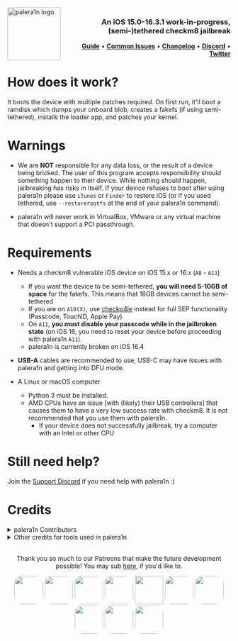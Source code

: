 <img align="left" height="120" src="https://cdn.discordapp.com/attachments/1017854329887129611/1073858292159352862/thing.png" alt="palera1n logo" style="float: left;"/>
<h3 align="right">An iOS 15.0-16.3.1 work-in-progress, <br>(semi-)tethered checkm8 jailbreak</h3> 

<p  align="right" >
  <strong><a  href="https://ios.cfw.guide/installing-palera1n">Guide</a></strong>
  •
  <strong><a  href="COMMONISSUES.md">Common Issues</a></strong>
  •
  <strong><a  href="CHANGELOG.md">Changelog</a></strong>
  •
  <strong><a  href="https://dsc.gg/palera1n">Discord</a></strong>
  •
  <strong><a  href="https://twitter.com/palera1n">Twitter</a></strong>
</p>
<div class="clear"></div>

# How does it work?

It boots the device with multiple patches required. On first run, it'll boot a ramdisk which dumps your onboard blob, creates a fakefs (if using semi-tethered), installs the loader app, and patches your kernel. 

# Warnings
- We are **NOT** responsible for any data loss, or the result of a device being bricked. The user of this program accepts responsibility should something happen to their device. While nothing should happen, jailbreaking has risks in itself. If your device refuses to boot after using palera1n please use `iTunes` or `Finder` to restore iOS (or if you used tethered, use `--restorerootfs` at the end of your palera1n command).

- palera1n will never work in VirtualBox, VMware or any virtual machine that doesn't support a PCI passthrough.

# Requirements
- Needs a checkm8 vulnerable iOS device on iOS 15.x or 16.x (`A8` - `A11`)
	-	If you want the device to be semi-tethered, **you will need 5-10GB of space** for the fakefs. This means that 16GB devices cannot be semi-tethered
	- If you are on `A10(X)`, use [checkp4le](https://github.com/guacaplushy/checkp4le) instead for full SEP functionality (Passcode, TouchID, Apple Pay)
	- On `A11`, **you must disable your passcode while in the jailbroken state** (on iOS 16, you need to reset your device before proceeding with palera1n `A11`).
	- palera1n is currently broken on iOS 16.4

- **USB-A** cables are recommended to use, USB-C may have issues with palera1n and getting into DFU mode.

- A Linux or macOS computer
	- Python 3 must be installed.
	- AMD CPUs have an issue [with (likely) their USB controllers] that causes them to have a very low success rate with checkm8. It is not recommended that you use them with palera1n.
		- If your device does not successfully jailbreak, try a computer with an Intel or other CPU

# Still need help?

Join the [Support Discord](https://dsc.gg/palera1n) if you need help with palera1n :)

# Credits
<details><summary>palera1n Contributors</summary>
<p>

- [Nathan](https://github.com/verygenericname) for part of palera1n's development.
	- The ramdisk that dumps blobs, copies files, and duplicates rootfs is a slimmed down version of [SSHRD_Script](https://github.com/verygenericname/SSHRD_Script)
	- For modified [restored_external](https://github.com/verygenericname/sshrd_SSHRD_Script)
	- Also helped Mineek getting the kernel up and running and with the patches
	- Helping with adding multiple device support
	- Fixing issues relating to camera.. etc by switching to fsboot
	- [iBoot64Patcher fork](https://github.com/verygenericname/iBoot64Patcher)
- [Mineek](https://github.com/mineek) for more part of palera1n's development.
	- For the patching and booting commands
	- Adding tweak support
	- For patchfinders for RELEASE kernels
	- [Kernel15Patcher](https://github.com/mineek/PongoOS/tree/iOS15/checkra1n/Kernel15Patcher)
	- [Kernel64Patcher](https://github.com/mineek/Kernel64Patcher)
	- Work on jbinit, together with [Nick Chan](https://github.com/asdfugil)
- [Tom](https://github.com/guacaplushy) for a couple patches and bugfixes
	- For maintaining [Kernel64Patcher](https://github.com/palera1n/Kernel64Patcher)
- [Serena](https://github.com/SerenaKit) for helping with boot ramdisk.
- [Nick Chan](https://github.com/asdfugil) general help with patches and iBoot payload stuff
- [Dora](https://github.com/dora2-iOS) for iBoot payload and iBootpatcher2
- [alexia](https://github.com/0xallie) for the script to help get into DFU

</details>
<details><summary>Other credits for tools used in palera1n</summary>

- [Amy](https://github.com/elihwyma) for the [Pogo](https://github.com/elihwyma/Pogo) app
- [checkra1n](https://github.com/checkra1n) for the base of the kpf
- [the Procursus Team](https://github.com/ProcursusTeam) for the amazing [bootstrap](https://github.com/ProcursusTeam/Procursus)
- [m1sta](https://github.com/m1stadev) for [pyimg4](https://github.com/m1stadev/PyIMG4)
- [tihmstar](https://github.com/tihmstar) for [pzb](https://github.com/tihmstar/partialZipBrowser)/original [iBoot64Patcher](https://github.com/tihmstar/iBoot64Patcher)/original [liboffsetfinder64](https://github.com/tihmstar/liboffsetfinder64)/[img4tool](https://github.com/tihmstar/img4tool)
- [xerub](https://github.com/xerub) for [img4lib](https://github.com/xerub/img4lib) and [restored_external](https://github.com/xerub/sshrd) in the ramdisk
- [Cryptic](https://github.com/Cryptiiiic) for [iBoot64Patcher](https://github.com/Cryptiiiic/iBoot64Patcher) fork, and [liboffsetfinder64](https://github.com/Cryptiiiic/liboffsetfinder64) fork
- [libimobiledevice](https://github.com/libimobiledevice) for several tools used in this project (irecovery, ideviceenterrecovery etc), and [nikias](https://github.com/nikias) for keeping it up to date
- [Sam Bingner](https://github.com/sbingner) for [Substitute](https://github.com/sbingner/substitute)
</p>
</details>

<br>
<p align="center">
Thank you so much to our Patreons that make the future development possible! You may sub <a href="https://patreon.com/palera1n">here</a>, if you'd like to.</br>
</p>
<p align="center">
<a href="https://github.com/samh06"><img width=64 style="border-radius: 25%;" src="https://user-images.githubusercontent.com/18669106/206333607-881d7ca1-f3bf-4e18-b620-25de0c527315.png"></img></a>
<a href="https://havoc.app"><img width=64 style="border-radius: 25%;" src="https://docs.havoc.app/img/standard_icon.png"></img></a>
<a href="https://twitter.com/yyyyyy_public"><img width=64 style="border-radius: 25%;" src="https://cdn.discordapp.com/attachments/1054239098006683688/1072587455779328040/image.png?size=400"></img></a>
<a href="https://twitter.com/0xSp00kyb0t"><img width=64 style="border-radius: 25%;" src="https://pbs.twimg.com/profile_images/1603601553226620935/1t4yD1bD_400x400.jpg"></img></a>
<a href="https://chariz.com"><img width=64 src="https://chariz.com/img/favicon.png"></img></a>
<a href="https://twitter.com/stars6220"><img width=64 style="border-radius: 25%;" src="https://pbs.twimg.com/profile_images/1621062976982728706/pWVZQ-NO_400x400.jpg"></img></a>
<a href="https://github.com/beast9265"><img width=64 style="border-radius: 25%;" src="https://avatars.githubusercontent.com/u/79794946?v=4"></img></a>
<a href="https://twitter.com/0x7FF7"><img width=64 style="border-radius: 25%;" src="https://pbs.twimg.com/profile_images/1616888462665306113/AsjJvtyt_400x400.jpg"></img></a>
<a href="https://sideloadly.io/"><img width=64 style="border-radius: 25%;" src="https://sideloadly.io/icon.png"></img></a>
<a href="https://blog.stevesec.com/"><img width=64 style="border-radius: 25%;"  src="https://blog.stevesec.com/img/avatar.jpg"></img></a>
</p>
